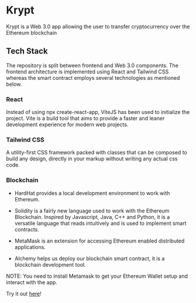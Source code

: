 # Krypt 

Krypt is a Web 3.0 app allowing the user to transfer cryptocurrency over the Ethereum blockchain

## Tech Stack

The repository is split between frontend and Web 3.0 components. The frontend architecture is implemented using React and Tailwind CSS whereas the smart contract employs several technologies as mentioned below.

### React

Instead of using npx create-react-app, ViteJS has been used to initialize the project. Vite is a build tool that aims to provide a faster and leaner development experience for modern web projects.

### Tailwind CSS

A utility-first CSS framework packed with classes that can be composed to build any design, directly in your markup without writing any actual css code.

### Blockchain

- HardHat provides a local development environment to work with Ethereum.

- Solidity is a fairly new language used to work with the Ethereum Blockchain. Inspired by Javascript, Java, C++ and Python, it is a versatile language that reads intuitively and is used to implement smart contracts.

- MetaMask is an extension for accessing Ethereum enabled distributed applications.

- Alchemy helps us deploy our blockchain smart contract, it is a blockchain development tool.

NOTE: You need to install Metamask to get your Ethereum Wallet setup and interact with the app.

Try it out [here](https://krypt-eth-transfer.netlify.app)!
